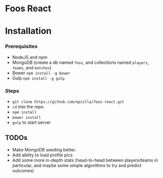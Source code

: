 Foos React
==========

# Installation
### Prerequisites
- NodeJS and npm
- MongoDB (create a db named `foos`, and collections named `players`, `teams`, and `matches`)
- Bower `npm install -g bower`
- Gulp `npm install -g gulp`

### Steps
- `git clone https://github.com/epzilla/foos-react.git`
- `cd` into the repo
- `npm install`
- `bower install`
- `gulp` to start server

## TODOs
- Make MongoDB seeding better.
- Add ability to load profile pics
- Add some more in-depth stats (head-to-head between players/teams in particular, and maybe some simple algorithms to try and predict outcomes)
